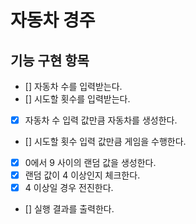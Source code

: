 # 자동차 경주 

## 기능 구현 항목

- [] 자동차 수를 입력받는다.
- [] 시도할 횟수를 입력받는다.
- [x] 자동차 수 입력 값만큼 자동차를 생성한다.
- [] 시도할 횟수 입력 값만큼 게임을 수행한다.
- [x] 0에서 9 사이의 랜덤 값을 생성한다.
- [x] 랜덤 값이 4 이상인지 체크한다.
- [x] 4 이상일 경우 전진한다.
- [] 실행 결과를 출력한다.